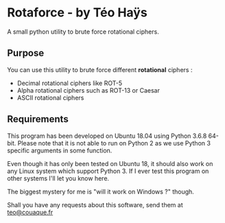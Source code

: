 
# Rotaforce - by Téo Haÿs

A small python utility to brute force rotational ciphers.

## Purpose

You can use this utility to brute force different **rotational** ciphers :
- Decimal rotational ciphers like ROT-5
- Alpha rotational ciphers such as ROT-13 or Caesar
- ASCII rotational ciphers

## Requirements
This program has been developed on Ubuntu 18.04 using Python 3.6.8 64-bit.
Please note that it is not able to run on Python 2 as we use Python 3 specific arguments in some function.

Even though it has only been tested on Ubuntu 18, it should also work on any Linux system which support Python 3. If I ever test this program on other systems I'll let you know here.

The biggest mystery for me is "will it work on Windows ?" though.

Shall you have any requests about this software, send them at [teo@couaque.fr](mailto:teo@couaque.fr)